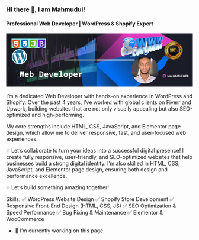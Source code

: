 ### Hi there 👋, I am Mahmudul!
#### Professional Web Developer | WordPress & Shopify Expert
![Professional Web Developer | WordPress & Shopify Expert](https://raw.githubusercontent.com/mahmudulweb/assets/refs/heads/main/Mahmudulweb.png)

I’m a dedicated Web Developer with hands-on experience in WordPress and Shopify.
Over the past 4 years, I’ve worked with global clients on Fiverr and Upwork, building websites that are not only visually appealing but also SEO-optimized and high-performing.

My core strengths include HTML, CSS, JavaScript, and Elementor page design, which allow me to deliver responsive, fast, and user-focused web experiences.

💡 Let’s collaborate to turn your ideas into a successful digital presence! I create fully responsive, user-friendly, and SEO-optimized websites that help businesses build a strong digital identity.
I’m also skilled in HTML, CSS, JavaScript, and Elementor page design, ensuring both design and performance excellence.

💡 Let’s build something amazing together!

Skills: ✅ WordPress Website Design ✅ Shopify Store Development ✅ Responsive Front-End Design (HTML, CSS, JS) ✅ SEO Optimization & Speed Performance ✅ Bug Fixing & Maintenance ✅ Elementor & WooCommerce

- 🔭 I’m currently working on this page. 





